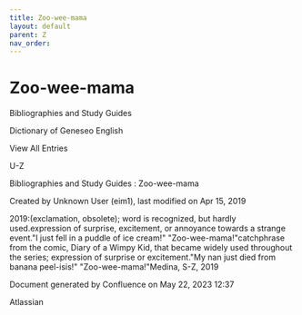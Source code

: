 ```yaml
---
title: Zoo-wee-mama
layout: default
parent: Z
nav_order:
---
```


# Zoo-wee-mama

Bibliographies and Study Guides

Dictionary of Geneseo English

View All Entries

U-Z

Bibliographies and Study Guides : Zoo-wee-mama

Created by  Unknown User (eim1), last modified on Apr 15, 2019

2019:(exclamation, obsolete); word is recognized, but hardly used.expression of surprise, excitement, or annoyance towards a strange event.&quot;I just fell in a puddle of ice cream!&quot; &quot;Zoo-wee-mama!&quot;catchphrase from the comic, Diary of a Wimpy Kid, that became widely used throughout the series; expression of surprise or excitement.&quot;My nan just died from banana peel-isis!&quot; &quot;Zoo-wee-mama!&quot;Medina, S-Z, 2019

Document generated by Confluence on May 22, 2023 12:37

Atlassian
